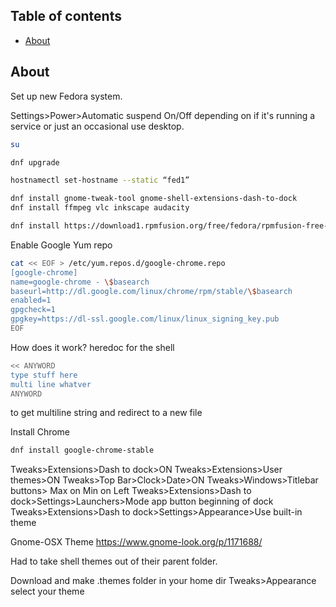 
## Table of contents

- [About](#about)


## About
Set up new Fedora system.

Settings>Power>Automatic suspend On/Off depending on if it's running a service or just an occasional use desktop.

```sh
su

dnf upgrade

hostnamectl set-hostname --static “fed1”

dnf install gnome-tweak-tool gnome-shell-extensions-dash-to-dock
dnf install ffmpeg vlc inkscape audacity

dnf install https://download1.rpmfusion.org/free/fedora/rpmfusion-free-release-$(rpm -E %fedora).noarch.rpm https://download1.rpmfusion.org/nonfree/fedora/rpmfusion-nonfree-release-$(rpm -E %fedora).noarch.rpm
```

Enable Google Yum repo
```sh
cat << EOF > /etc/yum.repos.d/google-chrome.repo
[google-chrome]
name=google-chrome - \$basearch
baseurl=http://dl.google.com/linux/chrome/rpm/stable/\$basearch
enabled=1
gpgcheck=1
gpgkey=https://dl-ssl.google.com/linux/linux_signing_key.pub
EOF
```
How does it work? heredoc for the shell
```sh
<< ANYWORD
type stuff here
multi line whatver
ANYWORD
```
to get multiline string and redirect to a new file

Install Chrome
```sh
dnf install google-chrome-stable
```

Tweaks>Extensions>Dash to dock>ON
Tweaks>Extensions>User themes>ON
Tweaks>Top Bar>Clock>Date>ON
Tweaks>Windows>Titlebar buttons> Max on Min on Left
Tweaks>Extensions>Dash to dock>Settings>Launchers>Mode app button beginning of dock
Tweaks>Extensions>Dash to dock>Settings>Appearance>Use built-in theme

Gnome-OSX Theme
https://www.gnome-look.org/p/1171688/

Had to take shell themes out of their parent folder.

Download and make .themes folder in your home dir
Tweaks>Appearance select your theme



